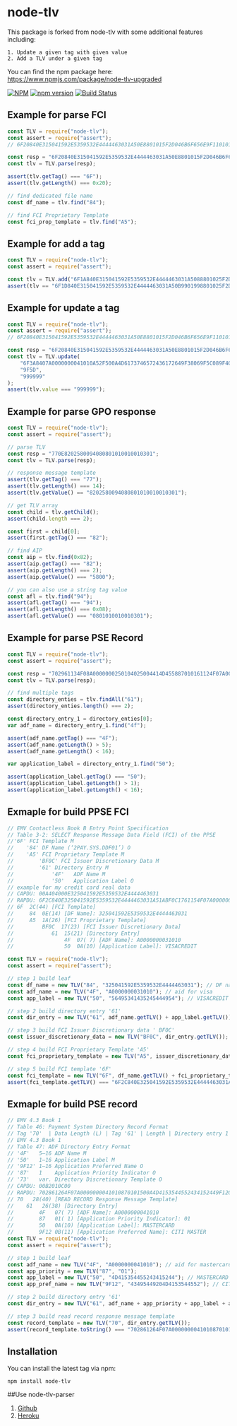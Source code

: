 # node-tlv

This package is forked from node-tlv with some additional features including:

    1. Update a given tag with given value
    2. Add a TLV under a given tag

You can find the npm package here: https://www.npmjs.com/package/node-tlv-upgraded

[![NPM](https://nodei.co/npm/node-tlv.png)](https://nodei.co/npm/node-tlv/)
[![npm version](https://img.shields.io/npm/v/node-tlv.svg?style=flat)](https://www.npmjs.com/package/node-tlv)
[![Build Status](https://travis-ci.org/coolbong/node-tlv.svg?branch=master)](https://travis-ci.org/coolbong/node-tlv)

## Example for parse FCI

```javascript
const TLV = require("node-tlv");
const assert = require("assert");
// 6F20840E315041592E5359532E4444463031A50E8801015F2D046B6F656E9F110101

const resp = "6F20840E315041592E5359532E4444463031A50E8801015F2D046B6F656E9F110101";
const tlv = TLV.parse(resp);

assert(tlv.getTag() === "6F");
assert(tlv.getLength() === 0x20);

// find dedicated file name
const df_name = tlv.find("84");

// find FCI Proprietary Template
const fci_prop_template = tlv.find("A5");
```

## Example for add a tag

```javascript
const TLV = require("node-tlv");
const assert = require("assert");

const tlv = TLV.add("6F1A840E315041592E5359532E4444463031A5088801025F2D02656E", "A5", { tagToAdd: "99", valueToAdd: "99" });
assert(tlv == "6F1D840E315041592E5359532E4444463031A50B9901998801025F2D02656E");
```

## Example for update a tag

```javascript
const TLV = require("node-tlv");
const assert = require("assert");
// 6F20840E315041592E5359532E4444463031A50E8801015F2D046B6F656E9F110101

const resp = "6F20840E315041592E5359532E4444463031A50E8801015F2D046B6F656E9F110101";
const tlv = TLV.update(
	"6F3A8407A0000000041010A52F500A4D6173746572436172649F38069F5C089F4005BF0C179F5E095413339000001513019F5D030101009F4D020B0A",
	"9F5D",
	"999999"
);
assert(tlv.value === "999999");
```

## Example for parse GPO response

```javascript
const TLV = require("node-tlv");
const assert = require("assert");

// parse TLV
const resp = "770E8202580094080801010010010301";
const tlv = TLV.parse(resp);

// response message template
assert(tlv.getTag() === "77");
assert(tlv.getLength() === 14);
assert(tlv.getValue() == "8202580094080801010010010301");

// get TLV array
const child = tlv.getChild();
assert(child.length === 2);

const first = child[0];
assert(first.getTag() === "82");

// find AIP
const aip = tlv.find(0x82);
assert(aip.getTag() === "82");
assert(aip.getLength() === 2);
assert(aip.getValue() === "5800");

// you can also use a string tag value
const afl = tlv.find("94");
assert(afl.getTag() === "94");
assert(afl.getLength() === 0x08);
assert(afl.getValue() === "0801010010010301");
```

## Example for parse PSE Record

```javascript
const TLV = require("node-tlv");
const assert = require("assert");

const resp = "702961134F08A0000000250104025004414D455887010161124F07A00000002910105004414D4558870102";
const tlv = TLV.parse(resp);

// find multiple tags
const directory_enties = tlv.findAll("61");
assert(directory_enties.length() === 2);

const directory_entry_1 = directory_enties[0];
var adf_name = directory_entry_1.find("4f");

assert(adf_name.getTag() === "4F");
assert(adf_name.getLength() > 5);
assert(adf_name.getLength() < 16);

var application_label = directory_entry_1.find("50");

assert(application_label.getTag() === "50");
assert(application_label.getLength() > 1);
assert(application_label.getLength() < 16);
```

## Exmaple for build PPSE FCI

```javascript
// EMV Contactless Book B Entry Point Specification
// Table 3-2: SELECT Response Message Data Field (FCI) of the PPSE
//'6F' FCI Template M
//    '84' DF Name (‘2PAY.SYS.DDF01’) O
//    'A5' FCI Proprietary Template M
//        'BF0C' FCI Issuer Discretionary Data M
//        '61' Directory Entry M
//            '4F'   ADF Name M
//            '50'   Application Label O
// example for my credit card real data
// CAPDU: 00A404000E325041592E5359532E4444463031
// RAPDU: 6F2C840E325041592E5359532E4444463031A51ABF0C1761154F07A0000000031010500A56495341435245444954
// 6F  2C(44) [FCI Template]
//     84  0E(14) [DF Name]: 325041592E5359532E4444463031
//     A5  1A(26) [FCI Proprietary Template]
//         BF0C  17(23) [FCI Issuer Discretionary Data]
//            61  15(21) [Directory Entry]
//                4F  07( 7) [ADF Name]: A0000000031010
//                50  0A(10) [Application Label]: VISACREDIT

const TLV = require("node-tlv");
const assert = require("assert");

// step 1 build leaf
const df_name = new TLV("84", "325041592E5359532E4444463031"); // DF name for PPSE
const adf_name = new TLV("4F", "A0000000031010"); // aid for visa
const app_label = new TLV("50", "56495341435245444954"); // VISACREDIT

// step 2 build directory entry '61'
const dir_entry = new TLV("61", adf_name.getTLV() + app_label.getTLV());

// step 3 build FCI Issuer Discretionary data ' BF0C'
const issuer_discretionary_data = new TLV("BF0C", dir_entry.getTLV());

// step 4 build FCI Proprietary Template 'A5'
const fci_proprietary_template = new TLV("A5", issuer_discretionary_data.getTLV());

// step 5 build FCI template '6F'
const fci_template = new TLV("6F", df_name.getTLV() + fci_proprietary_template.getTLV());
assert(fci_template.getTLV() === "6F2C840E325041592E5359532E4444463031A51ABF0C1761154F07A0000000031010500A56495341435245444954");
```

## Exmaple for build PSE record

```javascript
// EMV 4.3 Book 1
// Table 46: Payment System Directory Record Format
// Tag '70'  | Data Length (L) | Tag '61' | Length | Directory entry 1 (ADF)
// EMV 4.3 Book 1
// Table 47: ADF Directory Entry Format
// '4F'   5–16 ADF Name M
// '50'   1–16 Application Label M
// '9F12' 1–16 Application Preferred Name O
// '87'   1    Application Priority Indicator O
// '73'   var. Directory Discretionary Template O
// CAPDU: 00B2010C00
// RAPDU: 702861264F07A0000000041010870101500A4D4153544552434152449F120B43495449204D4153544552
// 70   28(40) [READ RECORD Response Message Template]
//    61   26(38) [Directory Entry]
//        4F   07( 7) [ADF Name]: A0000000041010
//        87   01( 1) [Application Priority Indicator]: 01
//        50   0A(10) [Application Label]: MASTERCARD
//        9F12 0B(11) [Application Preferred Name]: CITI MASTER
const TLV = require("node-tlv");
const assert = require("assert");

// step 1 build leaf
const adf_name = new TLV("4F", "A0000000041010"); // aid for mastercard
const app_priority = new TLV("87", "01");
const app_label = new TLV("50", "4D415354455243415244"); // MASTERCARD
const app_pref_name = new TLV("9F12", "43495449204D4153544552"); // CITI MASTER

// step 2 build directory entry '61'
const dir_entry = new TLV("61", adf_name + app_priority + app_label + app_pref_name);

// step 3 build read record response message template
const record_template = new TLV("70", dir_entry.getTLV());
assert(record_template.toString() === "702861264F07A0000000041010870101500A4D4153544552434152449F120B43495449204D4153544552");
```

## Installation

You can install the latest tag via npm:

    npm install node-tlv

##Use
node-tlv-parser

1. [Github](https://github.com/coolbong/node-tlv-parser/)
2. [Heroku](https://node-tlv-parser.herokuapp.com)
